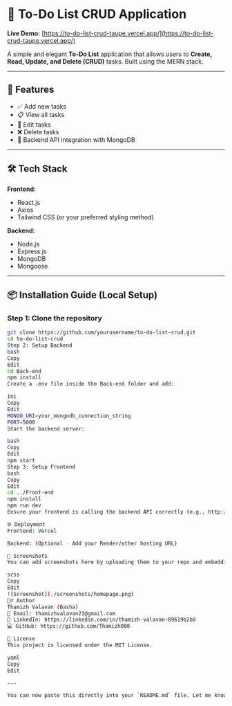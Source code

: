 # 📝 To-Do List CRUD Application

**Live Demo:** [https://to-do-list-crud-taupe.vercel.app/](https://to-do-list-crud-taupe.vercel.app/)

A simple and elegant **To-Do List** application that allows users to **Create, Read, Update, and Delete (CRUD)** tasks. Built using the MERN stack.

---

## 🚀 Features

- ✅ Add new tasks
- 📋 View all tasks
- 📝 Edit tasks
- ❌ Delete tasks
- 💾 Backend API integration with MongoDB

---

## 🛠️ Tech Stack

**Frontend:**
- React.js
- Axios
- Tailwind CSS (or your preferred styling method)

**Backend:**
- Node.js
- Express.js
- MongoDB
- Mongoose

---

## 📦 Installation Guide (Local Setup)

### Step 1: Clone the repository
```bash
git clone https://github.com/yourusername/to-do-list-crud.git
cd to-do-list-crud
Step 2: Setup Backend
bash
Copy
Edit
cd Back-end
npm install
Create a .env file inside the Back-end folder and add:

ini
Copy
Edit
MONGO_URI=your_mongodb_connection_string
PORT=5000
Start the backend server:

bash
Copy
Edit
npm start
Step 3: Setup Frontend
bash
Copy
Edit
cd ../Front-end
npm install
npm run dev
Ensure your frontend is calling the backend API correctly (e.g., http://localhost:5000/api/tasks)

🌐 Deployment
Frontend: Vercel

Backend: (Optional - Add your Render/other hosting URL)

📸 Screenshots
You can add screenshots here by uploading them to your repo and embedding like this:

scss
Copy
Edit
![Screenshot](./screenshots/homepage.png)
🙋‍♂️ Author
Thamizh Valavan (Basha)
📧 Email: thamizhvalavan21@gmail.com
🔗 LinkedIn: https://linkedin.com/in/thamizh-valavan-89619b2b8
💻 GitHub: https://github.com/Thamizh000

📃 License
This project is licensed under the MIT License.

yaml
Copy
Edit

---

You can now paste this directly into your `README.md` file. Let me know if you want a version with screenshots, `.env.example`, or GitHub badges!
